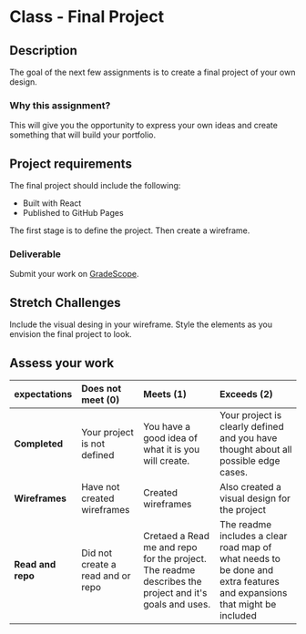 # Class - Final Project

## Description 

The goal of the next few assignments is to create a final project of your own design. 

### Why this assignment?

This will give you the opportunity to express your own ideas and create something that will build your portfolio. 

## Project requirements

The final project should include the following: 

- Built with React
- Published to GitHub Pages

The first stage is to define the project. Then create a wireframe.

### Deliverable

Submit your work on [GradeScope](https://www.gradescope.com/courses/202953). 

## Stretch Challenges 

Include the visual desing in your wireframe. Style the elements as you envision the final project to look. 

## Assess your work

| expectations | Does not meet (0) | Meets (1) | Exceeds (2) |
|:--------------|:---------------------------|:-------------------------|:---------------------|
| **Completed** | Your project is not defined | You have a good idea of what it is you will create. | Your project is clearly defined and you have thought about all possible edge cases. |
| **Wireframes** | Have not created wireframes | Created wireframes | Also created a visual design for the project |
| **Read and repo** | Did not create a read and or repo | Cretaed a Read me and repo for the project. The readme describes the project and it's goals and uses. | The readme includes a clear road map of what needs to be done and extra features and expansions that might be included |
 